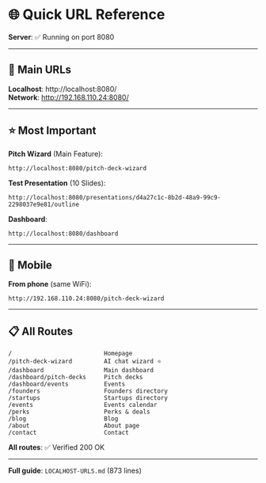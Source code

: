 # 🌐 Quick URL Reference

**Server**: ✅ Running on port 8080

---

## 🔗 Main URLs

**Localhost**: http://localhost:8080/  
**Network**: http://192.168.110.24:8080/  

---

## ⭐ Most Important

**Pitch Wizard** (Main Feature):
```
http://localhost:8080/pitch-deck-wizard
```

**Test Presentation** (10 Slides):
```
http://localhost:8080/presentations/d4a27c1c-8b2d-48a9-99c9-2298037e9e81/outline
```

**Dashboard**:
```
http://localhost:8080/dashboard
```

---

## 📱 Mobile

**From phone** (same WiFi):
```
http://192.168.110.24:8080/pitch-deck-wizard
```

---

## 📋 All Routes

```
/                          Homepage
/pitch-deck-wizard         AI chat wizard ⭐
/dashboard                 Main dashboard
/dashboard/pitch-decks     Pitch decks
/dashboard/events          Events
/founders                  Founders directory
/startups                  Startups directory
/events                    Events calendar
/perks                     Perks & deals
/blog                      Blog
/about                     About page
/contact                   Contact
```

**All routes**: ✅ Verified 200 OK

---

**Full guide**: `LOCALHOST-URLS.md` (873 lines)

